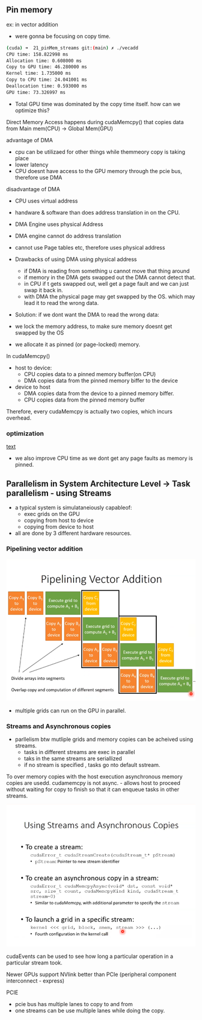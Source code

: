 ## Pin memory
ex: in vector addition
- were gonna be focusing on copy time.

```sh
(cuda) ➜  21_pinMem_streams git:(main) ✗ ./vecadd 
CPU time: 158.822998 ms
Allocation time: 0.608000 ms
Copy to GPU time: 46.280000 ms
Kernel time: 1.735000 ms
Copy to CPU time: 24.041001 ms
Deallocation time: 0.593000 ms
GPU time: 73.326997 ms
```

- Total GPU time was dominated by the copy time itself. how can we optimize this?

Direct Memory Access happens during cudaMemcpy() that copies data from Main mem(CPU) -> Global Mem(GPU)

advantage of DMA
- cpu can be utilizaed for other things while themmeory copy is taking place
- lower latency
- CPU doesnt have access to the GPU memory through the pcie bus, therefore use DMA

disadvantage of DMA
- CPU uses virtual address
- handware & software than does address translation in on the CPU.
- DMA Engine uses physical Address
- DMA engine cannot do address translation
- cannot use Page tables etc, therefore uses physical address
- Drawbacks of using DMA using physical address
    - if DMA is reading from something  u cannot move that thing around
    - if memory in the DMA gets swapped out the DMA cannot detect that.
    - in CPU if t gets swapped out, well get a page fault and we can just swap it back in.
    - with DMA the physical page may get swapped by the OS. which may lead it to read the wrong data.

- Solution: if we dont want the DMA to read the wrong data:
- we lock the memory address, to make sure memory doesnt get swapped by the OS
- we allocate it as pinned (or page-locked) memory.

In cudaMemcpy()
- host to device:
    - CPU copies data to a pinned memory buffer(on CPU)
    - DMA copies data from the pinned memory biffer to the device
- device to host
    - DMA copies data from the device to a pinned memory biffer.
    - CPU copies data from the pinned memory buffer

Therefore, every cudaMemcpy is actually two copies, which incurs overhead.

### optimization

[text](readme.md)

- we also improve CPU time as we dont get any page faults as memory is pinned.


## Parallelism in System Architecture Level -> Task parallelism - using Streams

- a typical system is simulataneiously capableof:
    - exec grids on the GPU
    - copying from host to device
    - copying from device to host
- all are done by 3 different hardware resources.

### Pipelining vector addition

![alt text](pipeline.png)

- multiple grids can run on the GPU in parallel.

### Streams and Asynchronous copies
- parllelism btw mutliple grids and memory copies can be acheived using streams.
    - tasks in different streams are exec in parallel
    - taks in the same streams are seriallized
    - if no stream is specified , tasks go nto default sstream.

To over memory copies with the host execution asynchronous memory copies are usedd. cudamemcpy is not async.
    - allows host to proceed without waiting for copy to finish so that it can enqueue tasks in other streams.

![alt text](streams_async.png)    

cudaEvents can be used to see how long a particular operation in a particular stream took.

Newer GPUs support NVlink better than PCIe (peripheral component interconnect - express)

PCIE
- pcie bus has multiple lanes to copy to and from
- one streams can be use multiple lanes while doing the copy.




